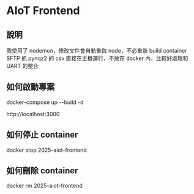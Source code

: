 # AIoT Frontend

## 說明

我使用了 nodemon，修改文件會自動重啟 node，不必重新 build container
SFTP 抓 pynqz2 的 csv 直接在主機運行，不放在 docker 內，比較好處理和 UART 的整合

## 如何啟動專案

docker-compose up --build -d

http://localhost:3000

## 如何停止 container

docker stop 2025-aiot-frontend

## 如何刪除 container

docker rm 2025-aiot-frontend
